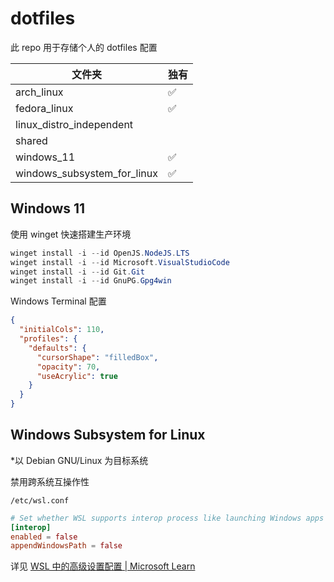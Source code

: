 # dotfiles

此 repo 用于存储个人的 dotfiles 配置

| 文件夹                      | 独有 |
| --------------------------- | ---- |
| arch_linux                  | ✅    |
| fedora_linux                | ✅    |
| linux_distro_independent    |      |
| shared                      |      |
| windows_11                  | ✅    |
| windows_subsystem_for_linux | ✅    |

## Windows 11

使用 winget 快速搭建生产环境

```powershell
winget install -i --id OpenJS.NodeJS.LTS
winget install -i --id Microsoft.VisualStudioCode
winget install -i --id Git.Git
winget install -i --id GnuPG.Gpg4win
```

Windows Terminal 配置

```json
{
  "initialCols": 110,
  "profiles": {
    "defaults": {
      "cursorShape": "filledBox",
      "opacity": 70,
      "useAcrylic": true
    }
  }
}
```

## Windows Subsystem for Linux

*以 Debian GNU/Linux 为目标系统

禁用跨系统互操作性

```path
/etc/wsl.conf
```

```conf
# Set whether WSL supports interop process like launching Windows apps and adding path variables. Setting these to false will block the launch of Windows processes and block adding $PATH environment variables.
[interop]
enabled = false
appendWindowsPath = false
```

详见 [WSL 中的高级设置配置 | Microsoft Learn](https://learn.microsoft.com/zh-cn/windows/wsl/wsl-config)
